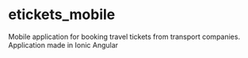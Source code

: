 # etickets_mobile
Mobile application for booking travel tickets from transport companies. Application made in Ionic Angular
